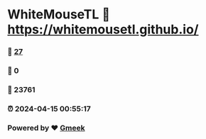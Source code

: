 # WhiteMouseTL :link: https://whitemousetl.github.io/ 
### :page_facing_up: [27](https://whitemousetl.github.io//tag.html) 
### :speech_balloon: 0 
### :hibiscus: 23761 
### :alarm_clock: 2024-04-15 00:55:17 
### Powered by :heart: [Gmeek](https://github.com/Meekdai/Gmeek)
